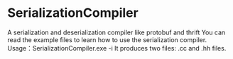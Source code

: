 # SerializationCompiler
A serialization and deserialization compiler like protobuf and thrift
You can read the example files to learn how to use the serialization compiler.
Usage：SerializationCompiler.exe -i <filename>
It produces two files: .cc and .hh files.